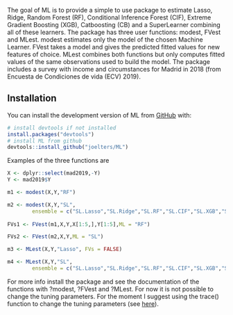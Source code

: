 The goal of ML is to provide a simple to use package to estimate Lasso, Ridge, Random Forest (RF),
Conditional Inference Forest (CIF), Extreme Gradient Boosting (XGB), Catboosting (CB) and 
a SuperLearner combining all of these learners. The package has three user functions: modest,
FVest and MLest. modest estimates only the model of the chosen Machine Learner. FVest takes
a model and gives the predicted fitted values for new features of choice. MLest combines both 
functions but only computes fitted values of the same observations used to build the model.
The package includes a survey with income and circumstances for Madrid in 2018 (from
Encuesta de Condiciones de vida (ECV) 2019).

## Installation

You can install the development version of ML from [GitHub](https://github.com/) with:
      
``` r
# install devtools if not installed
install.packages("devtools")
# install ML from github
devtools::install_github("joelters/ML")
```
Examples of the three functions are

``` r
X <- dplyr::select(mad2019,-Y)
Y <- mad2019$Y

m1 <- modest(X,Y,"RF")

m2 <- modest(X,Y,"SL",
        ensemble = c("SL.Lasso","SL.Ridge","SL.RF","SL.CIF","SL.XGB","SL.CB"))
      
FVs1 <- FVest(m1,X,Y,X[1:5,],Y[1:5],ML = "RF")

FVs2 <- FVest(m2,X,Y,ML = "SL")

m3 <- MLest(X,Y,"Lasso", FVs = FALSE)

m4 <- MLest(X,Y,"SL",
        ensemble = c("SL.Lasso","SL.Ridge","SL.RF","SL.CIF","SL.XGB","SL.CB"))
```
For more info install the package and see the documentation of the functions with
?modest, ?FVest and ?MLest. For now it is not possible to change the tuning parameters.
For the moment I suggest using the trace() function to change the tuning parameters
(see [here](https://stackoverflow.com/questions/34800331/r-modify-and-rebuild-package)).

